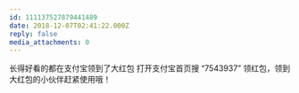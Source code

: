 ```yaml
---
id: 111137527879441489
date: 2018-12-07T02:41:22.000Z
reply: false
media_attachments: 0
---
```


长得好看的都在支付宝领到了大红包 打开支付宝首页搜 “7543937” 领红包，领到大红包的小伙伴赶紧使用哦！

